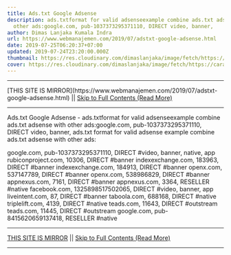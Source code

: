 ```yaml
---
title: Ads.txt Google Adsense
description: ads.txtformat for valid adsenseexample combine ads.txt adsense with
  other ads:google.com, pub-1037373295371110, DIRECT video, banner,
author: Dimas Lanjaka Kumala Indra
url: https://www.webmanajemen.com/2019/07/adstxt-google-adsense.html
date: 2019-07-25T06:20:37+07:00
updated: 2019-07-24T23:20:00.000Z
thumbnail: https://res.cloudinary.com/dimaslanjaka/image/fetch/https://carat-cdn.azureedge.net/media/9570/ads-txt-624x374-2_square.jpg
cover: https://res.cloudinary.com/dimaslanjaka/image/fetch/https://carat-cdn.azureedge.net/media/9570/ads-txt-624x374-2_square.jpg
---
```


<hr/> [THIS SITE IS MIRROR](https://www.webmanajemen.com/2019/07/adstxt-google-adsense.html) || <a href="https://www.webmanajemen.com/2019/07/adstxt-google-adsense.html" rel="follow" class="button" id="read-more">Skip to Full Contents (Read More)</a> <hr/> Ads.txt Google Adsense - ads.txtformat for valid adsenseexample combine ads.txt adsense with other ads:google.com, pub-1037373295371110, DIRECT video, banner, ads.txt format for valid adsense
example combine ads.txt adsense with other ads:

google.com, pub-1037373295371110, DIRECT #video, banner, native, app
rubiconproject.com, 10306, DIRECT #banner
indexexchange.com, 183963, DIRECT #banner
indexexchange.com, 184913, DIRECT #banner
openx.com, 537147789, DIRECT #banner
openx.com, 538986829, DIRECT #banner
appnexus.com, 7161, DIRECT #banner
appnexus.com, 3364, RESELLER #native
facebook.com, 1325898517502065, DIRECT #video, banner, app
liveintent.com, 87, DIRECT #banner
taboola.com, 688168, DIRECT #native
triplelift.com, 4139, DIRECT #native
teads.com, 11643, DIRECT #outstream
teads.com, 11445, DIRECT #outstream
google.com, pub-8415620659137418, RESELLER #native <hr/> [THIS SITE IS MIRROR](https://www.webmanajemen.com/2019/07/adstxt-google-adsense.html) || <a href="https://www.webmanajemen.com/2019/07/adstxt-google-adsense.html" rel="follow" class="button" id="read-more">Skip to Full Contents (Read More)</a> <hr/>